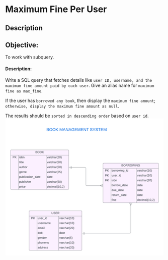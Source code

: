 # Maximum Fine Per User
## Description
## Objective:

To work with subquery.

#### Description:

Write a SQL query that fetches details like `user ID, username, and the maximum fine amount paid by each user`. Give an alias name for `maximum fine as max_fine`.

If the user has `borrowed any book`, then display the `maximum fine amount`; `otherwise, display the maximum fine amount as null`.

The results should be `sorted in descending order` based on `user id`.
![image alt](https://github.com/PraveenKumara2k33/Cognizant-JavaStack-Handson-2024/blob/afac1a7b2c141cd56f734326af7175fe08be4c84/Stage%201/SQL%20Programming/image-1.png)
